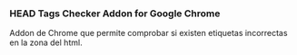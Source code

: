 ###  HEAD Tags Checker Addon for Google Chrome
Addon de Chrome que permite comprobar si existen etiquetas incorrectas en la zona <head> del html.